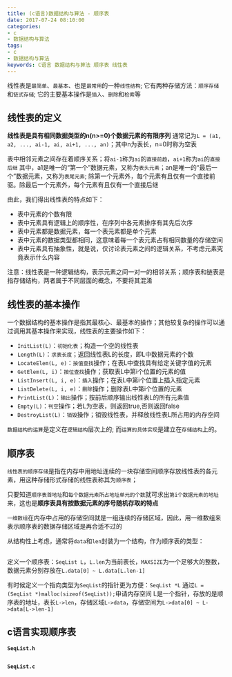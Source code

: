 ```yaml
---
title: (c语言)数据结构与算法 - 顺序表
date: 2017-07-24 08:10:00
categories:
- c
- 数据结构与算法
tags:
- c
- 数据结构与算法
keywords: C语言 数据结构与算法 顺序表 线性表
---
```


> 
线性表是`最简单`、`最基本`、也是`最常用`的一种`线性结构`;
它有两种存储方法：`顺序存储`和`链式存储`;
它的主要基本操作是`插入`、`删除`和`检索`等

<!-- more -->

## 线性表的定义
**线性表是具有相同数据类型的n(n>=0)个数据元素的有限序列**
通常记为`L = (a1, a2, ..., ai-1, ai, ai+1, ..., an)`；其中n为表长，n=0时称为空表

表中相邻元素之间存在着顺序关系；将`ai-1`称为`ai`的`直接前趋`，`ai+1`称为`ai`的`直接后继`
其中，a1是唯一的“第一个”数据元素，又称为`表头元素`；an是唯一的“最后一个”数据元素，又称为`表尾元素`;
除第一个元素外，每个元素有且仅有一个直接前驱。除最后一个元素外，每个元素有且仅有一个直接后继

由此，我们得出线性表的特点如下：
- 表中元素的个数有限
- 表中元素具有逻辑上的顺序性，在序列中各元素排序有其先后次序
- 表中元素都是数据元素，每一个表元素都是单个元素
- 表中元素的数据类型都相同，这意味着每一个表元素占有相同数量的存储空间
- 表中元素具有抽象性，就是说，仅讨论表元素之间的逻辑关系，不考虑元素究竟表示什么内容

注意：线性表是一种逻辑结构，表示元素之间一对一的相邻关系；顺序表和链表是指存储结构，两者属于不同层面的概念，不要将其混淆

## 线性表的基本操作
一个数据结构的基本操作是指其最核心、最基本的操作；其他较复杂的操作可以通过调用其基本操作来实现，线性表的主要操作如下：
- `InitList(L)`：`初始化表`；构造一个空的线性表
- `Length(L)`：`求表长度`；返回线性表L的长度，即L中数据元素的个数
- `LocateElem(L, e)`：`按值查找`操作；在表L中查找具有给定关键字值的元素
- `GetElem(L, i)`：`按位查找`操作；获取表L中第i个位置的元素的值
- `ListInsert(L, i, e)`：`插入`操作；在表L中第i个位置上插入指定元素
- `ListDelete(L, i, e)`：`删除`操作；删除表L中第i个位置的元素
- `PrintList(L)`：`输出`操作；按前后顺序输出线性表L的所有元素值
- `Empty(L)`：`判空`操作；若L为空表，则返回true,否则返回false
- `DestroyList(L)`：`销毁`操作；销毁线性表，并释放线性表L所占用的内存空间

`数据结构的运算`是定义在`逻辑结构`层次上的;
而`运算的具体实现`是建立在`存储结构`上的。

## 顺序表
`线性表的顺序存储`是指在内存中用地址连续的一块存储空间顺序存放线性表的各元素，用这种存储形式存储的线性表称其为`顺序表`；

只要知道`顺序表首地址`和`每个数据元素所占地址单元的个数`就可求出`第i个数据元素的地址`来，这也是**顺序表具有按数据元素的序号随机存取的特点**

`一维数组`在内存中占用的存储空间就是一组连续的存储区域，因此，用一维数组来表示顺序表的数据存储区域是再合适不过的

从结构性上考虑，通常将`data`和`len`封装为一个结构，作为顺序表的类型：
<pre><code class="language-c line-numbers"><script type="text/plain">typedef struct{
    datatype data[MAXSIZE];
    int len;
} SeqList;
</script></code></pre>

定义一个顺序表：`SeqList L`，`L.len`为当前表长，`MAXSIZE`为一个足够大的整数，数据元素分别存放在`L.data[0] ~ L.data[L.len-1]`

有时候定义一个指向类型为`SeqList`的指针更为方便：`SeqList *L`
通过`L = (SeqList *)malloc(sizeof(SeqList));`申请内存空间
L是一个指针，存放的是顺序表的地址，表长`L->len`，存储区域`L->data`，存储空间为`L->data[0] ~ L->data[L->len-1]`

## c语言实现顺序表
**`SeqList.h`**
<pre><code class="language-c line-numbers"><script type="text/plain">#ifndef __SEQLIST_H
#define __SEQLIST_H

#define MAXSIZE 100
typedef struct{
    int data[MAXSIZE];
    int len;
} SeqList;

// 初始化
extern SeqList *Init_SeqList();

// 判空
extern int Empty_SeqList(SeqList *L);

// 求长度
extern int Length_SeqList(SeqList *L);

// 打印
extern void Print_SeqList(SeqList *L);

// 销毁
extern int Destroy_SeqList(SeqList *L);

// 取表元
extern int GetElem_SeqList(SeqList *L, int i);

// 按值查找
extern int Locate_SeqList(SeqList *L, int x);

// 表尾插入元素
extern int Append_SeqList(SeqList *L, int x);

// 移除末尾元素
extern int Pop_SeqList(SeqList *L);

// 插入元素
extern int Insert_SeqList(SeqList *L, int index, int x);

// 删除元素
extern int Delete_SeqList(SeqList *L, int index);

// 将顺序表(a1, a2, ..., an)以a1为界重排：a1前面的值均比a1小; a1后面的值均比a1大
extern int Part_SeqList(SeqList *L);

// 合并两个升序序列为新的升序序列
extern SeqList *Merge_SeqList(SeqList *L1, SeqList *L2);

// 比较
extern int Compare_SeqList(SeqList *L1, SeqList *L2);

// 最大值
extern int Max_SeqList(SeqList *L);

// 最小值
extern int Min_SeqList(SeqList *L);

// 排序(冒泡排序)，rev为0表示升序排列，rev为1表示降序排列
extern int Sort_SeqList(SeqList *L, int rev);

// 逆置
extern void Reverse_SeqList(SeqList *L);

#endif
</script></code></pre>

**`SeqList.c`**
<pre><code class="language-c line-numbers"><script type="text/plain">#include "SeqList.h"
#include <stdio.h>
#include <stdlib.h>

SeqList *Init_SeqList(){
    SeqList *L = (SeqList *)malloc(sizeof(SeqList));
    if(L == NULL){
        return NULL;
    }else{
        L->len = 0;
        return L;
    }
}

int Empty_SeqList(SeqList *L){
    if(L == NULL || L->len == 0){
        return 1;
    }else{
        return 0;
    }
}

int Length_SeqList(SeqList *L){
    if(L == NULL){
        return -1;
    }
    return L->len;
}

void Print_SeqList(SeqList *L){
    if(L == NULL || L->len == 0){
        return;
    }
    printf("Length:%d  { ", L->len);
    for(int i=0; i<L->len; i++){
        printf("%d, ", L->data[i]);
    }
    printf("\b\b }\n");
}

int Destroy_SeqList(SeqList *L){
    if(L == NULL){
        return 0;
    }else{
        free(L);
        return 1;
    }
}

int GetElem_SeqList(SeqList *L, int i){
    if(L == NULL || L->len == 0 || i<0 || i>=L->len){
        return 0;
    }
    return L->data[i];
}

int Locate_SeqList(SeqList *L, int x){
    if(L == NULL || L->len == 0){
        return -1;
    }else{
        int index = -1;
        for(int i=0; i<L->len; i++){
            if(L->data[i] == x){
                index = i;
                break;
            }
        }
        return index;
    }
}

int Append_SeqList(SeqList *L, int x){
    if(L == NULL || L->len == MAXSIZE){
        return -1;
    }else{
        L->data[L->len] = x;
        L->len++;
        return x;
    }
}

int Pop_SeqList(SeqList *L){
    if(L == NULL || L->len == 0){
        return -1;
    }else{
        int val = L->data[L->len-1];
        L->data[L->len-1] = 0;
        L->len--;
        return val;
    }
}

int Insert_SeqList(SeqList *L, int index, int x){
    if(L == NULL || index >= MAXSIZE || L->len == MAXSIZE){
        return -1;
    }else if(L->len == 0 || index > L->len-1){
        L->data[index] = x;
        L->len = index+1;
        return 0;
    }else{
        for(int i=L->len-1; i>=index; i--){
            L->data[i+1] = L->data[i];
        }
        L->data[index] = x;
        L->len++;
        return 0;
    }
}

int Delete_SeqList(SeqList *L, int index){
    if(L == NULL || L->len == 0 || index >= L->len){
        return -1;
    }else if(index == L->len-1){
        L->data[index] = 0;
        L->len--;
        return 0;
    }else{
        for(int i=index+1; i<L->len; i++){
            L->data[i-1] = L->data[i];
        }
        L->len--;
        return 0;
    }
}

int Part_SeqList(SeqList *L){
    if(L == NULL || L->len == 0){
        return -1;
    }else{
        int base = L->data[0];
        int temp;
        for(int i=1; i<L->len; i++){
            if(L->data[i] < base){
                temp = L->data[i];
                for(int j=i-1; j>=0; j--){
                    L->data[j+1] = L->data[j];
                }
                L->data[0] = temp;
            }
        }
        return 0;
    }
}

SeqList *Merge_SeqList(SeqList *L1, SeqList *L2){
    if(L1 == NULL || L2 == NULL || L1->len ==0 || L2->len == 0 || L1->len+L2->len > MAXSIZE){
        return NULL;
    }else{
        SeqList *L = Init_SeqList();
        if(L == NULL){
            return NULL;
        }
        int i=0, j=0, k=0;
        while(i<L1->len && j<L2->len){
            if(L1->data[i] < L2->data[j]){
                L->data[k++] = L1->data[i++];
                L->len++;
            }else{
                L->data[k++] = L2->data[j++];
                L->len++;
            }
        }
        for(; i<L1->len; i++, k++){
            L->data[k] = L1->data[i];
            L->len++;
        }
        for(; j<L2->len; j++, k++){
            L->data[k] = L2->data[j];
            L->len++;
        }
        return L;
    }
}

int Compare_SeqList(SeqList *L1, SeqList *L2){
    if(L1 == NULL || L2 == NULL || L1->len == 0 || L2->len == 0){
        return 0;
    }else{
        int mark=0;
        while(L1->data[mark] == L2->data[mark] && (mark < L1->len || mark < L2->len)){
            mark++;
        }
        if(mark == L1->len && mark == L2->len){
            return 0;
        }else if((mark == L1->len && mark < L2->len) || (mark < L1->len && mark < L2->len && L1->data[mark] < L2->data[mark])){
            return -1;
        }else{
            return 1;
        }
    }
}

int Max_SeqList(SeqList *L){
    if(L == NULL || L->len == 0){
        return 0;
    }else{
        int maxVal = L->data[0];
        for(int i=1; i<L->len; i++){
            if(L->data[i] > maxVal){
                maxVal = L->data[i];
            }
        }
        return maxVal;
    }
}

int Min_SeqList(SeqList *L){
    if(L == NULL || L->len == 0){
        return 0;
    }else{
        int minVal = L->data[0];
        for(int i=1; i<L->len; i++){
            if(L->data[i] < minVal){
                minVal = L->data[i];
            }
        }
        return minVal;
    }
}

int Sort_SeqList(SeqList *L, int rev){
    if(L == NULL || L->len == 0){
        return -1;
    }else{
        for(int i=0; i<L->len-1; i++){
            int sorted = 1;
            for(int j=0; j<L->len-1-i; j++){
                if(!rev){
                    if(L->data[j] > L->data[j+1]){
                        sorted = 0;
                        int temp = L->data[j];
                        L->data[j] = L->data[j+1];
                        L->data[j+1] = temp;
                    }
                }else{
                    if(L->data[j] < L->data[j+1]){
                        sorted = 0;
                        int temp = L->data[j];
                        L->data[j] = L->data[j+1];
                        L->data[j+1] = temp;
                    }
                }
            }
            if(sorted){
                break;
            }
        }
        return 0;
    }
}

void Reverse_SeqList(SeqList *L){
    for(int i=0; i<L->len/2; i++){
        int tmp = L->data[i];
        L->data[i] = L->data[L->len-1-i];
        L->data[L->len-1-i] = tmp;
    }
}
</script></code></pre>

